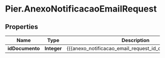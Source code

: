 # Pier.AnexoNotificacaoEmailRequest

## Properties
Name | Type | Description | Notes
------------ | ------------- | ------------- | -------------
**idDocumento** | **Integer** | {{{anexo_notificacao_email_request_id_documento_value}}} | [optional] 


